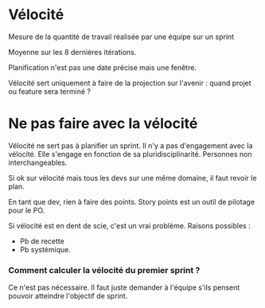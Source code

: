 # Vélocité

Mesure de la quantité de travail réalisée par une équipe sur un sprint 

Moyenne sur les 8 dernières itérations. 

Planification n'est pas une date précise mais une fenêtre. 

Vélocité sert uniquement à faire de la projection sur l'avenir : quand projet ou feature sera terminé ?

# Ne pas faire avec la vélocité

Vélocité ne sert pas à planifier un sprint.  Il n'y a pas d'engagement avec la vélocité. Elle s'engage en fonction de sa pluridisciplinarité. Personnes non interchangeables.

Si ok sur vélocité mais tous les devs sur une même domaine, il faut revoir le plan. 

En tant que dev, rien à faire des points. Story points est un outil de pilotage pour le PO. 

Si vélocité est en dent de scie, c'est un vrai problème. Raisons possibles :

- Pb de recette
- Pb systémique.

### Comment calculer la vélocité du premier sprint ?

Ce n'est pas nécessaire. Il faut juste demander à l'équipe s'ils pensent pouvoir atteindre l'objectif de sprint.